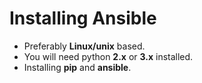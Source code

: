 # Installing Ansible

 - Preferably **Linux/unix** based.
 - You will need python **2.x** or **3.x** installed.
 - Installing **pip** and **ansible**.